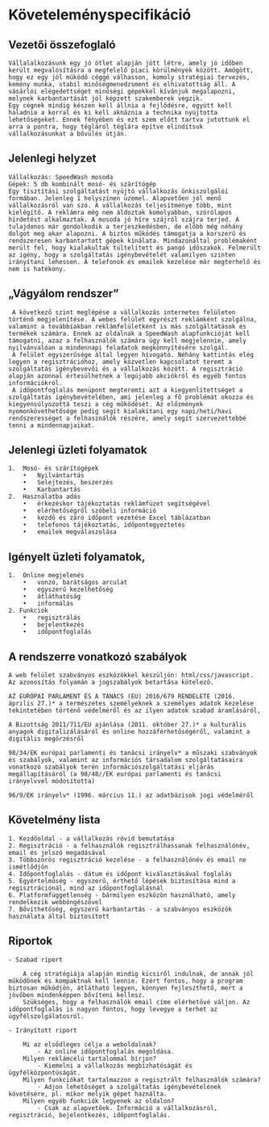 # Követeleményspecifikáció

## Vezetői összefoglaló

    Vállalalkozásunk egy jó ötlet alapján jött létre, amely jó időben került megvalósításra a megfelelő piaci körülmények között. Amögött, hogy ez egy jól működő céggé válhasson, komoly stratégiai tervezés, kemény munka, stabil minőségmenedzsment és elhivatottság áll. A vásárlói elégedettséget minőségi gépekkel kívánjuk megalapozni, melynek karbantartását jól képzett szakemberek végzik. 
    Egy cégnek mindig készen kell állnia a fejlődésre, együtt kell haladnia a korral és ki kell aknáznia a technika nyújtotta lehetőségeket. Ennek fényében és ezt szem előtt tartva jutottunk el arra a pontra, hogy tégláról téglára építve elindítsuk vállalkozásunkat a bővülés útján.

## Jelenlegi helyzet
    Vállalkozás: SpeedWash mosoda
    Gépek: 5 db kombinált mosó- és szárítógép
    Egy tisztítási szolgáltatást nyújtó vállalkozás önkiszolgálói formában. Jelenleg 1 helyszínen üzemel. Alapvetően jól menő vállalkozásról van szó. A vállalkozás teljesítménye több, mint kielégítő. A reklámra még nem áldoztak komolyabban, szórólapos hírdetést alkalmaztak. A mosoda jó híre szájról szájra terjed. A tulajdonos már gondolkodik a terjeszkedésben, de előbb még néhány dolgot meg akar alapozni. A biztos működés támogatja a korszerű és rendszeresen karbantartott gépek kínálata. Mindazonáltal problémaként merült fel, hogy kialakultak túltelített és pangó időszakok. Felmerült az igény, hogy a szolgáltatás igénybevételét valamilyen szinten irányítani lehessen. A telefonok és emailek kezelése már megterhelő és nem is hatékony.

## „Vágyálom rendszer”
     A következő szint meglépése a vállalkozás internetes felületen történő megjelenítése. A webes felület egyrészt reklámként szolgálna, valamint a továbbiakban reklámfelületként is más szolgáltatások és termékek számára. Ennek az oldalnak a SpeedWash alapfunkcióját kell támogatni, azaz a felhasználók számára úgy kell megjelennie, amely nyilvánvalóan a mindennapi feladatok megkönnyítésére szolgál.
     A felület egyszerűsége által legyen hívogató. Néhány kattintás elég legyen a regisztrációhoz, amely közvetlen kapcsolatot teremt a szolgáltatás igénybevevői és a vállalkozás között. A regisztráció alapján azonnal értesülhetnek a legújabb akciókról és egyéb fontos információkról.
     A időpontfoglalás menüpont megteremti azt a kiegyenlítettséget a szolgáltatás igénybevételében, ami jelenleg a fő problémát okozza és kiegyensúlyozottá teszi a cég működését. Az előzmények nyomonkövethetősége pedig segít kialakítani egy napi/heti/havi rendszerességet a felhasználók részére, amely segít szervezettebbé tenni a mindennapjaikat.

## Jelenlegi üzleti folyamatok
    1.  Mosó- és szárítógépek
        •   Nyilvántartás
        •   Selejtezés, beszerzés
        •   Karbantartás 
    2.  Használatba adás 
        •   érkezéskor tájékoztatás reklámfüzet segítségével
        •   elérhetőségről szóbeli információ
        •   kezdő és záró időpont vezetése Excel táblázatban
        •   telefonos tájékoztatás, időpontegyeztetés
        •   emailek megválaszolása

## Igényelt üzleti folyamatok,
    1.  Online megjelenés
        •   vonzó, barátságos arculat
        •   egyszerű kezelhetőség
        •   átláthatóság
        •   informálás
    2. Funkciók
        •   regisztrálás
        •   bejelentkezés
        •   időpontfoglalás
    
## A rendszerre vonatkozó szabályok
    A web felület szabványos eszközökkel készüljön: html/css/javascript. Az azonosítás folyamán a jogszabályok betartása kötelező.

    AZ EURÓPAI PARLAMENT ÉS A TANÁCS (EU) 2016/679 RENDELETE (2016. április 27.)* a természetes személyeknek a személyes adatok kezelése tekintetében történő védelméről és az ilyen adatok szabad áramlásáról,

    A Bizottság 2011/711/EU ajánlása (2011. október 27.)* a kulturális anyagok digitalizálásáról és online hozzáférhetőségéről, valamint a digitális megőrzésről

    98/34/EK európai parlamenti és tanácsi irányelv* a műszaki szabványok és szabályok, valamint az információs társadalom szolgáltatásaira vonatkozó szabályok terén információszolgáltatási eljárás megállapításáról (a 98/48//EK európai parlamenti és tanácsi irányelvvel módosította)

    96/9/EK irányelv* (1996. március 11.) az adatbázisok jogi védelméről

## Követelmény lista
    1. Kezdőoldal - a vállalkozás rövid bemutatása
    2. Regisztráció - a felhasználók regisztrálhassanak felhasználónév, email és jelszó megadásával
    3. Többszörös regisztráció kezelése - a felhasználónév és email ne ismétlődjön
    4. Időpontfoglalás - dátum és időpont kiválasztásával foglalás
    5. Egyértelműség - egyszerű, érthető lépések biztosítása mind a regisztrációnál, mind az időpontfoglalásnál
    6. Platformfüggetlenség - bármilyen eszközön használható, amely rendelkezik webböngészővel
    7. Bővíthetőség, egyszerű karbantartás - a szabványos eszközök használata által biztosított
    
## Riportok
    - Szabad riport

        A cég stratégiája alapján mindig kicsiről indulnak, de annak jól működőnek és kompaktnak kell lennie. Ezért fontos, hogy a program biztosan működjön, átlátható legyen, könnyen fejleszthető, mert a jövőben mindenképpen bővíteni kellesz.
        Szükséges, hogy a felhasználók email címe elérhetővé váljon. Az időpontfoglalás is nagyon fontos, hogy levegye a terhet az ügyfélszolgálatosról.
    
    - Irányított riport

        Mi az elsődleges célja a weboldalnak?
            - Az online időpontfoglalás megoldása.
        Milyen reklámcélú tartalommal bírjon?
            - Kiemelni a vállalkozás megbízhatóságát és ügyfélközpontúságát.
        Milyen funkciókat tartalmazzon a regisztrált felhasználók számára?
            - Adjon lehetőséget a szolgáltatás igénybevételének követésére, pl. mikor melyik gépet haználta.
        Milyen egyéb funkciók legyenek az oldalon?
            - Csak az alapvetőek. Információ a vállalkozásról, regisztráció, bejelentkezés, időpontfoglalás.
        

    

